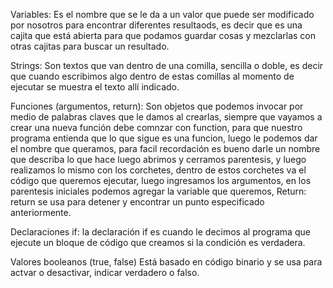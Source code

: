 Variables: Es el nombre que se le da a un valor que puede ser modificado por nosotros para encontrar diferentes resultaods, es decir que es una cajita que está abierta para que podamos guardar cosas y mezclarlas con otras cajitas para buscar un resultado. 


Strings: Son textos que van dentro de una comilla, sencilla o doble, es decir que cuando escribimos algo dentro de estas comillas al momento de ejecutar se muestra el texto allí indicado. 

Funciones (argumentos, return): Son objetos que podemos invocar por medio de palabras claves que le damos al crearlas, siempre que vayamos a crear una nueva función debe comnzar con function, para que nuestro programa entienda que lo que sigue es una funcion, luego le podemos dar el nombre que queramos, para facil recordación es bueno darle un nombre que describa lo que hace luego abrimos y cerramos parentesis, y luego realizamos lo mismo con los corchetes, dentro de estos corchetes va el código que queremos ejecutar, luego ingresamos los argumentos, en los parentesis iniciales podemos agregar la variable que queremos, Return: return se usa para detener y encontrar un punto especificado anteriormente. 

Declaraciones if: la declaración if es cuando le decimos al programa que ejecute un bloque de código que creamos si la condición es verdadera.

Valores booleanos (true, false) Está basado en código binario y se usa para actvar o desactivar, indicar verdadero o falso. 